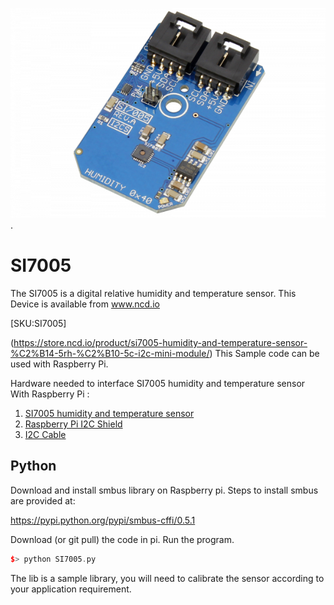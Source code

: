 [![ SI7005](SI7005_I2C.png)](https://store.ncd.io/product/si7005-humidity-and-temperature-sensor-%C2%B14-5rh-%C2%B10-5c-i2c-mini-module/).

#  SI7005

The SI7005 is a digital relative humidity and temperature sensor.
This Device is available from www.ncd.io 

[SKU:SI7005]

(https://store.ncd.io/product/si7005-humidity-and-temperature-sensor-%C2%B14-5rh-%C2%B10-5c-i2c-mini-module/)
This Sample code can be used with Raspberry Pi.

Hardware needed to interface SI7005 humidity and temperature sensor With Raspberry Pi :
1. <a href="https://store.ncd.io/product/si7005-humidity-and-temperature-sensor-%C2%B14-5rh-%C2%B10-5c-i2c-mini-module/">SI7005 humidity and temperature sensor</a>
2.  <a href="https://store.ncd.io/product/i2c-shield-for-raspberry-pi-3-pi2-with-outward-facing-i2c-port-terminates-over-hdmi-port/">Raspberry Pi I2C Shield</a>
3. <a href="https://store.ncd.io/product/i%C2%B2c-cable/">I2C Cable</a>

## Python
Download and install smbus library on Raspberry pi. Steps to install smbus are provided at:

https://pypi.python.org/pypi/smbus-cffi/0.5.1

Download (or git pull) the code in pi. Run the program.

```cpp
$> python SI7005.py
```
The lib is a sample library, you will need to calibrate the sensor according to your application requirement.
